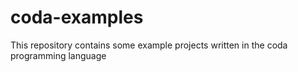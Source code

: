 # coda-examples
This repository contains some example projects written in the coda programming language
